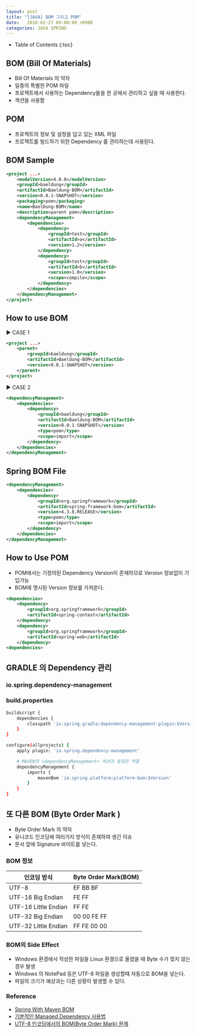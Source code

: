 ```yaml
---
layout: post
title: "[JAVA] BOM 그리고 POM"
date:   2018-02-27 09:00:00 +0900
categories: JAVA SPRING
---
```


* Table of Contents
{:toc}

## BOM (Bill Of Materials)
 - Bill Of Materials 의 약자
 - 일종의 특별한 POM 파일
 - 프로젝트에서 사용하는 Dependency들을 한 곳에서 관리하고 싶을 때 사용한다.
 - <dependencyManagement> 섹션을 사용함

## POM
 - 프로젝트의 정보 및 설정을 담고 있는 XML 파일
 - 프로젝트를 빌드하기 위한 Dependency 를 관리하는데 사용된다. 

## BOM Sample

~~~xml
<project ...>
    <modelVersion>4.0.0</modelVersion>
    <groupId>baeldung</groupId>
    <artifactId>Baeldung-BOM</artifactId>
    <version>0.0.1-SNAPSHOT</version>
    <packaging>pom</packaging>
    <name>BaelDung-BOM</name>
    <description>parent pom</description>
    <dependencyManagement>
        <dependencies>
            <dependency>
                <groupId>test</groupId>
                <artifactId>a</artifactId>
                <version>1.2</version>
            </dependency>
            <dependency>
                <groupId>test</groupId>
                <artifactId>b</artifactId>
                <version>1.0</version>
                <scope>compile</scope>
            </dependency>
        </dependencies>
    </dependencyManagement>
</project>
~~~

## How to use BOM

▶ CASE 1

~~~xml
<project ...>
    <parent>
        <groupId>baeldung</groupId>
        <artifactId>Baeldung-BOM</artifactId>
        <version>0.0.1-SNAPSHOT</version>
    </parent>
</project>
~~~

▶ CASE 2

~~~xml
<dependencyManagement>
    <dependencies>
        <dependency>
            <groupId>baeldung</groupId>
            <artifactId>Baeldung-BOM</artifactId>
            <version>0.0.1-SNAPSHOT</version>
            <type>pom</type>
            <scope>import</scope>
        </dependency>
    </dependencies>
</dependencyManagement>
~~~

## Spring BOM File
~~~xml
<dependencyManagement>
    <dependencies>
        <dependency>
            <groupId>org.springframework</groupId>
            <artifactId>spring-framework-bom</artifactId>
            <version>4.3.8.RELEASE</version>
            <type>pom</type>
            <scope>import</scope>
        </dependency>
    </dependencies>
</dependencyManagement>
~~~

## How to Use POM
 - POM에서는 기정의된 Dependency Version이 존재하므로 Version 정보없이 기입가능
 - BOM에 명시된 Version 정보를 가져온다.

~~~xml
<dependencies>
    <dependency>
        <groupId>org.springframework</groupId>
        <artifactId>spring-context</artifactId>
    </dependency>
    <dependency>
        <groupId>org.springframework</groupId>
        <artifactId>spring-web</artifactId>
    </dependency>
<dependencies>
~~~

## GRADLE 의 Dependency 관리

### io.spring.dependency-management

### build.properties

~~~bash
buildscript {
    dependencies {
        classpath 'io.spring.gradle:dependency-management-plugin:$Version'
    }
}

configure(allprojects) {
    apply plugin: 'io.spring.dependency-management'

    # MAVEN의 <dependencyManagement> 섹션과 동일한 역할
    dependencyManagement {
        imports {
            mavenBom 'io.spring.platform:platform-bom:$Version'
        }
    }
}
~~~

## 또 다른 BOM (Byte Order Mark )
 - Byte Order Mark 의 약자
 - 유니코드 인코딩에 여러가지 방식이 존재하여 생긴 이슈
 - 문서 앞에 Signature 바이트를 넣는다.

### BOM 정보

| 인코딩 방식 | Byte Order Mark(BOM) |
|---|---|
| UTF-8 | EF BB BF |
| UTF-16 Big Endian | FE FF |
| UTF-16 Little Endian | FF FE |
| UTF-32 Big Endian | 00 00 FE FF |
| UTF-32 Little Endian | FF FE 00 00 |

### BOM의 Side Effect
 - Windows 환경에서 작성한 파일을 Linux 환경으로 올렸을 때 Byte 수가 맞지 않는 경우 발생
 - Windows 의 NotePad 등은 UTF-8 파일을 생성할때 자동으로 BOM을 넣는다.
 - 파일의 크기가 예상과는 다른 상황이 발생할 수 있다.

### Reference
  - [Spring With Maven BOM](http://www.baeldung.com/spring-maven-bom)
  - [기본적인 Managed Dependency 사용법](http://whiteship.tistory.com/1600)
  - [UTF-8 인코딩에서의 BOM(Byte Order Mark) 문제](http://blog.wystan.net/2007/08/18/bom-byte-order-mark-problem)